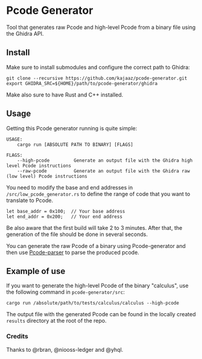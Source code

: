 # Pcode Generator
Tool that generates raw Pcode and high-level Pcode from a binary file using the Ghidra API.

## Install
Make sure to install submodules and configure the correct path to Ghidra:
```
git clone --recursive https://github.com/kajaaz/pcode-generator.git
export GHIDRA_SRC=${HOME}/path/to/pcode-generator/ghidra
```
Make also sure to have Rust and C++ installed.

## Usage
Getting this Pcode generator running is quite simple: 
```
USAGE:
    cargo run [ABSOLUTE PATH TO BINARY] [FLAGS]

FLAGS:
    --high-pcode         Generate an output file with the Ghidra high level Pcode instructions
    --raw-pcode          Generate an output file with the Ghidra raw (low level) Pcode instructions
```
You need to modify the base and end addresses in ```/src/low_pcode_generator.rs``` to define the range of code that you want to translate to Pcode.

```
let base_addr = 0x100;  // Your base address
let end_addr = 0x200;   // Your end address
```  

Be also aware that the first build will take 2 to 3 minutes. After that, the generation of the file should be done in several seconds.

You can generate the raw Pcode of a binary using Pcode-generator and then use [Pcode-parser](https://github.com/kajaaz/pcode-parser/tree/main) to parse the produced pcode. 

## Example of use
If you want to generate the high-level Pcode of the binary "calculus", use the following command in ```pcode-generator/src```:
```
cargo run /absolute/path/to/tests/calculus/calculus --high-pcode
```  
The output file with the generated Pcode can be found in the locally created ```results``` directory at the root of the repo.

### Credits
Thanks to @rbran, @niooss-ledger and @yhql.
